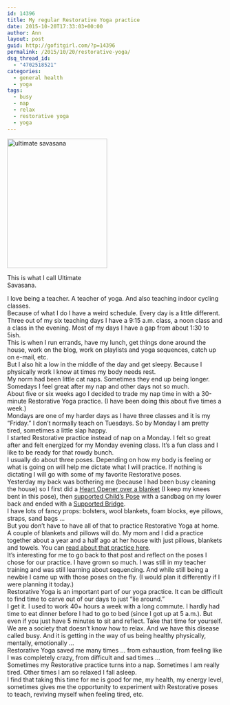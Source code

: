 ```yaml
---
id: 14396
title: My regular Restorative Yoga practice
date: 2015-10-20T17:33:03+00:00
author: Ann
layout: post
guid: http://gofitgirl.com/?p=14396
permalink: /2015/10/20/restorative-yoga/
dsq_thread_id:
  - "4702518521"
categories:
  - general health
  - yoga
tags:
  - busy
  - nap
  - relax
  - restorative yoga
  - yoga
---
```

<div id="attachment_13058" style="width: 242px" class="wp-caption alignleft">
  <a href="http://gofitgirl.com/2014/12/took-savasana-challenge/10256587_735501599871959_1015707782054568375_o/" rel="attachment wp-att-13058"><img class="size-medium wp-image-13058" src="http://gofitgirl.com/wp-content/uploads/2014/12/10256587_735501599871959_1015707782054568375_o-232x300.jpg" alt="ultimate savasana" width="232" height="300" /></a>
  
  <p class="wp-caption-text">
    This is what I call Ultimate Savasana.
  </p>
</div>

  
I love being a teacher. A teacher of yoga. And also teaching indoor cycling classes.  
Because of what I do I have a weird schedule. Every day is a little different. Three out of my six teaching days I have a 9:15 a.m. class, a noon class and a class in the evening. Most of my days I have a gap from about 1:30 to 5ish.  
This is when I run errands, have my lunch, get things done around the house, work on the blog, work on playlists and yoga sequences, catch up on e-mail, etc.  
But I also hit a low in the middle of the day and get sleepy. Because I physically work I know at times my body needs rest.  
My norm had been little cat naps. Sometimes they end up being longer. Somedays I feel great after my nap and other days not so much.  
About five or six weeks ago I decided to trade my nap time in with a 30-minute Restorative Yoga practice. (I have been doing this about five times a week.)  
Mondays are one of my harder days as I have three classes and it is my &#8220;Friday.&#8221; I don&#8217;t normally teach on Tuesdays. So by Monday I am pretty tired, sometimes a little slap happy.  
I started Restorative practice instead of nap on a Monday. I felt so great after and felt energized for my Monday evening class. It&#8217;s a fun class and I like to be ready for that rowdy bunch.  
I usually do about three poses. Depending on how my body is feeling or what is going on will help me dictate what I will practice. If nothing is dictating I will go with some of my favorite Restorative poses.  
Yesterday my back was bothering me (because I had been busy cleaning the house) so I first did a [Heart Opener over a blanket](http://sarahbyoga.com/wp-content/uploads/2010/01/DSCF2729.JPG) (I keep my knees bent in this pose), then [supported Child&#8217;s Pose](http://photos1.blogger.com/blogger/1186/622/1600/IMG_1589.0.jpg) with a sandbag on my lower back and ended with a [Supported Bridge](https://breastcanceryogablog.files.wordpress.com/2013/11/supported-bridge.jpg).  
I have lots of fancy props: bolsters, wool blankets, foam blocks, eye pillows, straps, sand bags &#8230;  
But you don&#8217;t have to have all of that to practice Restorative Yoga at home. A couple of blankets and pillows will do. My mom and I did a practice together about a year and a half ago at her house with just pillows, blankets and towels. You can [read about that practice here](http://gofitgirl.com/2014/01/restorative-3/).  
It&#8217;s interesting for me to go back to that post and reflect on the poses I chose for our practice. I have grown so much. I was still in my teacher training and was still learning about sequencing. And while still being a newbie I came up with those poses on the fly. (I would plan it differently if I were planning it today.)  
Restorative Yoga is an important part of our yoga practice. It can be difficult to find time to carve out of our days to just &#8220;lie around.&#8221;  
I get it. I used to work 40+ hours a week with a long commute. I hardly had time to eat dinner before I had to go to bed (since I got up at 5 a.m.). But even if you just have 5 minutes to sit and reflect. Take that time for yourself.  
We are a society that doesn&#8217;t know how to relax. And we have this disease called busy. And it is getting in the way of us being healthy physically, mentally, emotionally &#8230;  
Restorative Yoga saved me many times &#8230; from exhaustion, from feeling like I was completely crazy, from difficult and sad times &#8230;  
Sometimes my Restorative practice turns into a nap. Sometimes I am really tired. Other times I am so relaxed I fall asleep.  
I find that taking this time for me is good for me, my health, my energy level, sometimes gives me the opportunity to experiment with Restorative poses to teach, reviving myself when feeling tired, etc.